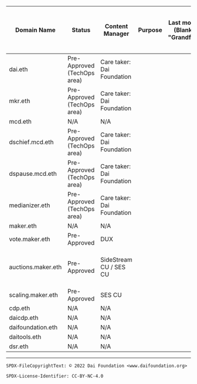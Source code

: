 Domain Name|Status|Content Manager|Purpose|Last modification (Blank means "Grandfathered")|Delegation Target|Platform Manager (Tech Content Platform Manager)|Notes
-|-|-|-|-|-|-|-
dai.eth|Pre-Approved (TechOps area)|Care taker: Dai Foundation|||0x6b175474e89094c44da98b954eedeac495271d0f|TechOps for Dai Foundation|
mkr.eth|Pre-Approved (TechOps area)|Care taker: Dai Foundation|||0x9f8f72aa9304c8b593d555f12ef6589cc3a579a2|TechOps for Dai Foundation|
mcd.eth|N/A|N/A|||none as of yet||
dschief.mcd.eth|Pre-Approved (TechOps area)|Care taker: Dai Foundation|||0x0....|TechOps for Dai Foundation|
dspause.mcd.eth|Pre-Approved (TechOps area)|Care taker: Dai Foundation|||0x0....|TechOps for Dai Foundation|
medianizer.eth|Pre-Approved (TechOps area)|Care taker: Dai Foundation|||0x0....|TechOps for Dai Foundation|
maker.eth|N/A|N/A|||none as of yet||
vote.maker.eth|Pre-Approved|DUX|||none as of yet|TechOps for DUX|https://gateway.ipfs.com/<ipfs-hash>
auctions.maker.eth|Pre-Approved|SideStream CU / SES CU|||none as of yet|TechOps for SideStream CU / SES CU|https://gateway.ipfs.com/<ipfs-hash>
scaling.maker.eth|Pre-Approved|SES CU|||none as of yet|TechOps for SES CU|https://gateway.ipfs.com/<ipfs-hash>
cdp.eth|N/A|N/A|||none as of yet||
daicdp.eth|N/A|N/A|||none as of yet||
daifoundation.eth|N/A|N/A|||none as of yet||
daitools.eth|N/A|N/A|||none as of yet||
dsr.eth|N/A|N/A|||none as of yet||

---


```
SPDX-FileCopyrightText: © 2022 Dai Foundation <www.daifoundation.org>

SPDX-License-Identifier: CC-BY-NC-4.0
```